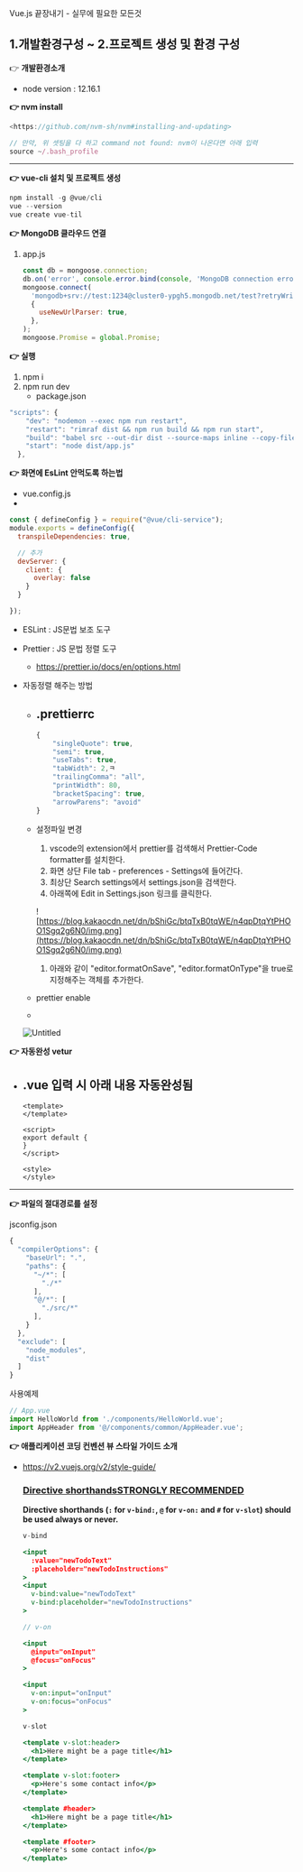 Vue.js 끝장내기 - 실무에 필요한 모든것

## 1.개발환경구성 ~ 2.프로젝트 생성 및 환경 구성



👉 **개발환경소개**

- node version : 12.16.1

**👉 nvm install**

```jsx
<https://github.com/nvm-sh/nvm#installing-and-updating>

// 만약, 위 셋팅을 다 하고 command not found: nvm이 나온다면 아래 입력 
source ~/.bash_profile
```

****

**👉 vue-cli 설치 및 프로젝트 생성**

```jsx
npm install -g @vue/cli
vue --version
vue create vue-til
```

**👉 MongoDB 클라우드 연결**

1. app.js

   ```jsx
   const db = mongoose.connection;
   db.on('error', console.error.bind(console, 'MongoDB connection error:'));
   mongoose.connect(
     'mongodb+srv://test:1234@cluster0-ypgh5.mongodb.net/test?retryWrites=true&w=majority',
     {
       useNewUrlParser: true,
     },
   );
   mongoose.Promise = global.Promise;
   ```

**👉 실행**

1. npm i
2. npm run dev
   - package.json

```jsx
"scripts": {
    "dev": "nodemon --exec npm run restart",
    "restart": "rimraf dist && npm run build && npm run start",
    "build": "babel src --out-dir dist --source-maps inline --copy-files",
    "start": "node dist/app.js"
  },
```

**👉 화면에 EsLint 안먹도록 하는법**

- vue.config.js
- 

```jsx
const { defineConfig } = require("@vue/cli-service");
module.exports = defineConfig({
  transpileDependencies: true,

  // 추가
  devServer: {
    client: {
      overlay: false
    }
  }

});
```

- ESLint : JS문법 보조 도구

- Prettier : JS 문법 정렬 도구

  - https://prettier.io/docs/en/options.html

- 자동정렬 해주는 방법

  - ## .prettierrc

    ```jsx
    {
    	"singleQuote": true,
    	"semi": true,
    	"useTabs": true,
    	"tabWidth": 2,ㅋ
    	"trailingComma": "all",
    	"printWidth": 80,
    	"bracketSpacing": true,
    	"arrowParens": "avoid"
    }
    ```

  - 설정파일 변경

    1. vscode의 extension에서 prettier를 검색해서 Prettier-Code formatter를 설치한다.
    2. 화면 상단 File tab - preferences - Settings에 들어간다.
    3. 최상단 Search settings에서 settings.json을 검색한다.
    4. 아래쪽에 Edit in Settings.json 링크를 클릭한다.

    ![https://blog.kakaocdn.net/dn/bShiGc/btqTxB0tqWE/n4qpDtqYtPHOO1Sgq2g6N0/img.png](https://blog.kakaocdn.net/dn/bShiGc/btqTxB0tqWE/n4qpDtqYtPHOO1Sgq2g6N0/img.png)

    1. 아래와 같이 "editor.formatOnSave", "editor.formatOnType"을 true로 지정해주는 객체를 추가한다.

  - prettier enable

  - 

  ![Untitled](https://s3-us-west-2.amazonaws.com/secure.notion-static.com/9e240d43-977a-4aa2-b1f4-a3460ffeaba6/Untitled.png)

**👉 자동완성 vetur**

- ## .vue 입력 시 아래 내용 자동완성됨

  ```
  <template>
  </template>
  
  <script>
  export default {
  }
  </script>
  
  <style>
  </style>
  ```

****

**👉 파일의 절대경로를 설정**

jsconfig.json

```jsx
{
  "compilerOptions": {
    "baseUrl": ".",
    "paths": {
      "~/*": [
        "./*"
      ],
      "@/*": [
        "./src/*"
      ],
    }
  },
  "exclude": [
    "node_modules",
    "dist"
  ]
}
```

사용예제

```jsx
// App.vue
import HelloWorld from './components/HelloWorld.vue';
import AppHeader from '@/components/common/AppHeader.vue';
```

**👉 애플리케이션 코딩 컨벤션 뷰 스타일 가이드 소개**

- https://v2.vuejs.org/v2/style-guide/

  ### **[Directive shorthandsSTRONGLY RECOMMENDED](https://v2.vuejs.org/v2/style-guide/#Directive-shorthands-strongly-recommended)**

  **Directive shorthands (`:` for `v-bind:`, `@` for `v-on:` and `#` for `v-slot`) should be used always or never.**

  ```jsx
  v-bind
  
  <input
    :value="newTodoText"
    :placeholder="newTodoInstructions"
  >
  <input
    v-bind:value="newTodoText"
    v-bind:placeholder="newTodoInstructions"
  >
  ```

  ```jsx
  // v-on
  
  <input
    @input="onInput"
    @focus="onFocus"
  >
  
  <input
    v-on:input="onInput"
    v-on:focus="onFocus"
  >
  ```

  ```jsx
  v-slot
  
  <template v-slot:header>
    <h1>Here might be a page title</h1>
  </template>
  
  <template v-slot:footer>
    <p>Here's some contact info</p>
  </template>
  
  <template #header>
    <h1>Here might be a page title</h1>
  </template>
  
  <template #footer>
    <p>Here's some contact info</p>
  </template>
  ```
